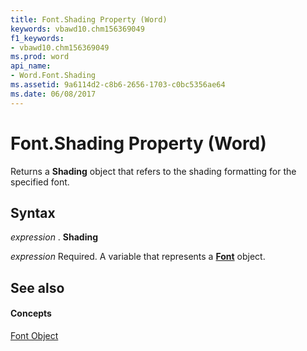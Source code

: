```yaml
---
title: Font.Shading Property (Word)
keywords: vbawd10.chm156369049
f1_keywords:
- vbawd10.chm156369049
ms.prod: word
api_name:
- Word.Font.Shading
ms.assetid: 9a6114d2-c8b6-2656-1703-c0bc5356ae64
ms.date: 06/08/2017
---
```



# Font.Shading Property (Word)

Returns a  **Shading** object that refers to the shading formatting for the specified font.


## Syntax

 _expression_ . **Shading**

 _expression_ Required. A variable that represents a **[Font](font-object-word.md)** object.


## See also


#### Concepts


[Font Object](font-object-word.md)

